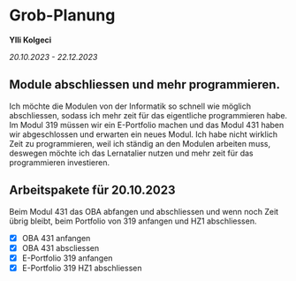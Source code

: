 # Grob-Planung

**Ylli Kolgeci**

*20.10.2023 - 22.12.2023*

## Module abschliessen und mehr programmieren.

Ich möchte die Modulen von der Informatik so schnell wie möglich abschliessen, sodass ich mehr zeit für das eigentliche programmieren habe. Im Modul 319 müssen wir ein E-Portfolio machen und das Modul 431 haben wir abgeschlossen und erwarten ein neues Modul. Ich habe nicht wirklich Zeit zu programmieren, weil ich ständig an den Modulen arbeiten muss, deswegen möchte ich das Lernatalier nutzen und mehr zeit für das programmieren investieren.

## Arbeitspakete für 20.10.2023

Beim Modul 431 das OBA abfangen und abschliessen und wenn noch Zeit übrig bleibt, beim Portfolio von 319 anfangen und HZ1 abschliessen.


- [x] OBA 431 anfangen
- [x] OBA 431 abscliessen
- [x] E-Portfolio 319 anfangen
- [x] E-Portfolio 319 HZ1 abschliessen
